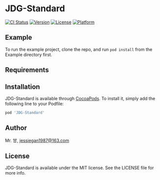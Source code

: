 # JDG-Standard

[![CI Status](https://img.shields.io/travis/甘邻龙01516778/JDG-Standard.svg?style=flat)](https://travis-ci.org/甘邻龙01516778/JDG-Standard)
[![Version](https://img.shields.io/cocoapods/v/JDG-Standard.svg?style=flat)](https://cocoapods.org/pods/JDG-Standard)
[![License](https://img.shields.io/cocoapods/l/JDG-Standard.svg?style=flat)](https://cocoapods.org/pods/JDG-Standard)
[![Platform](https://img.shields.io/cocoapods/p/JDG-Standard.svg?style=flat)](https://cocoapods.org/pods/JDG-Standard)

## Example

To run the example project, clone the repo, and run `pod install` from the Example directory first.

## Requirements

## Installation

JDG-Standard is available through [CocoaPods](https://cocoapods.org). To install
it, simply add the following line to your Podfile:

```ruby
pod 'JDG-Standard'
```

## Author

Mr. 甘, jessiegan1987@163.com

## License

JDG-Standard is available under the MIT license. See the LICENSE file for more info.
